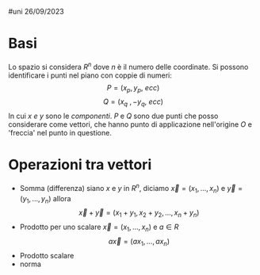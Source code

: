 #uni 26/09/2023
# Basi
Lo spazio si considera $R^n$ dove $n$ è il numero delle coordinate.
Si possono identificare i punti nel piano con coppie di numeri: $$P=(x_p,y_p,\ ecc)$$ $$Q = (x_q\ ,-y_q,\ ecc)$$
In cui $x\ e\ y$ sono le _componenti_. $P$ e $Q$ sono due punti che posso considerare come vettori, che hanno punto di applicazione nell'origine $O$ e 'freccia' nel punto in questione.
# Operazioni tra vettori
- Somma (differenza)
	siano $x$ e $y$ in $R^n$, diciamo $\vec x = (x_1, ..., x_n)$ e $\vec y = (y_1,...,y_n)$ allora $$\vec x+\vec y = (x_1+y_1, x_2 + y_2, ..., x_n + y_n)$$
- Prodotto per uno scalare
	$\vec x=(x_1,...,x_n)$  e  $a\in R$ $$a\vec x = (ax_1, ..., ax_n)$$
- Prodotto scalare
- norma